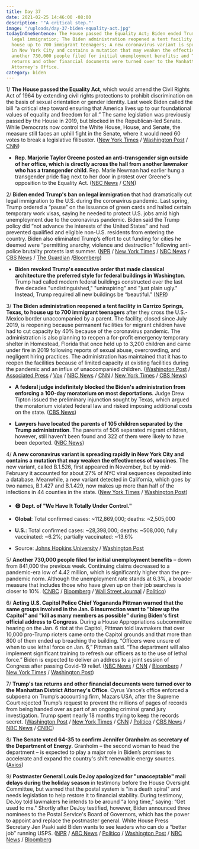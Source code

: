 ```yaml
---
title: Day 37
date: 2021-02-25 14:46:00 -08:00
description: '"A critical step."'
image: "/uploads/day-37-biden-equality-act.jpg"
todayInOneSentence: The House passed the Equality Act; Biden ended Trump's ban on
  legal immigration; The Biden administration reopened a tent facility in Texas to
  house up to 700 immigrant teenagers; A new coronavirus variant is spreading rapidly
  in New York City and contains a mutation that may weaken the effectiveness of vaccines;
  another 730,000 people filed for initial unemployment benefits; and Trump's tax
  returns and other financial documents were turned over to the Manhattan District
  Attorney's Office.
category: biden
---
```


1/ **The House passed the Equality Act**, which would amend the Civil Rights Act of 1964 by extending civil rights protections to prohibit discrimination on the basis of sexual orientation or gender identity. Last week Biden called the bill “a critical step toward ensuring that America lives up to our foundational values of equality and freedom for all.” The same legislation was previously passed by the House in 2019, but blocked in the Republican-led Senate. While Democrats now control the White House, House, and Senate, the measure still faces an uphill fight in the Senate, where it would need 60 votes to break a legislative filibuster. ([New York Times](https://www.nytimes.com/2021/02/25/us/politics/house-equality-act-gay-rights.html?action=click&module=Top%20Stories&pgtype=Homepage) / [Washington Post](https://www.washingtonpost.com/powerpost/congress-sexual-orientation-civil-rights-gender/2021/02/25/1351bea4-7779-11eb-8115-9ad5e9c02117_story.html) / [CNN](https://www.cnn.com/2021/02/25/politics/equality-act-passes-house/index.html))

* **Rep. Marjorie Taylor Greene posted an anti-transgender sign outside of her office, which is directly across the hall from another lawmaker who has a transgender child**. Rep. Marie Newman had earlier hung a transgender pride flag next to her door in protest over Greene's opposition to the Equality Act. ([NBC News](https://www.nbcnews.com/politics/congress/rep-marjorie-taylor-greene-hangs-sign-mocking-congressional-neighbor-s-n1258821) / [CNN](https://www.cnn.com/2021/02/25/politics/marjorie-taylor-greene-anti-transgender-sign/index.html))

2/ **Biden ended Trump's ban on legal immigration** that had dramatically cut legal immigration to the U.S. during the coronavirus pandemic. Last spring, Trump ordered a “pause” on the issuance of green cards and halted certain temporary work visas, saying he needed to protect U.S. jobs amid high unemployment due to the coronavirus pandemic. Biden said the Trump policy did “not advance the interests of the United States” and had prevented qualified and eligible non-U.S. residents from entering the country. Biden also eliminated Trump’s effort to cut funding for cities he deemed were “permitting anarchy, violence and destruction” following anti-police brutality protests last summer. ([NPR](https://www.npr.org/2021/02/24/971206197/biden-reopens-gateway-for-green-cards-work-visas-reversing-trump-covid-19-freeze) / [New York Times](https://www.nytimes.com/2021/02/24/us/politics/biden-immigration-trump.html) / [NBC News](https://www.nbcnews.com/politics/immigration/biden-lifts-trump-era-ban-blocking-legal-immigration-us-n1258817) / [CBS News](https://www.cbsnews.com/news/immigration-biden-revokes-trump-policy-limiting-green-cards-visas/) / [The Guardian](https://www.theguardian.com/us-news/2021/feb/24/joe-biden-reverses-executive-actions-donald-trump-legacy) /[Bloomberg](https://www.bloomberg.com/news/articles/2021-02-25/biden-revokes-trump-orders-on-financial-regulation-immigration?sref=MIBMEEoj))

* **Biden revoked Trump's executive order that made classical architecture the preferred style for federal buildings in Washington**. Trump had called modern federal buildings constructed over the last five decades "undistinguished," "uninspiring" and "just plain ugly." Instead, Trump required all new buildings be “beautiful.” ([NPR](https://www.npr.org/2021/02/25/971312635/president-biden-revokes-trumps-controversial-classical-architecture-order))

3/ **The Biden administration reopened a tent facility in Carrizo Springs, Texas, to house up to 700 immigrant teenagers** after they cross the U.S.-Mexico border unaccompanied by a parent. The facility, closed since July 2019, is reopening because permanent facilities for migrant children have had to cut capacity by 40% because of the coronavirus pandemic. The administration is also planning to reopen a for-profit emergency temporary shelter in Homestead, Florida that once held up to 3,200 children and came under fire in 2019 following reports of sexual abuse, overcrowding, and negligent hiring practices. The administration has maintained that it has to reopen the facilities because of limited capacity at existing facilities during the pandemic and an influx of unaccompanied children. ([Washington Post](https://www.washingtonpost.com/national/immigrant-children-camp-texas-biden/2021/02/22/05dfd58c-7533-11eb-8115-9ad5e9c02117_story.html) / [Associated Press](https://apnews.com/article/joe-biden-donald-trump-mexico-immigration-border-patrols-27bbee4c744840e093095396d587f53d) / [Vox](https://www.vox.com/policy-and-politics/22299135/biden-kids-cages-migrant-children-carrizo-homestead) / [NBC News](https://www.nbcnews.com/politics/immigration/uptick-minors-crossing-border-may-result-biden-administration-building-more-n1258746) / [CNN](https://www.cnn.com/2021/02/24/politics/immigration-biden-us-mexico-border/) / [New York Times](https://www.nytimes.com/2021/02/23/us/politics/biden-border-migrants.html) / [CBS News](https://www.cbsnews.com/news/u-s-shelters-for-migrant-children-near-maximum-capacity-as-border-crossings-increase/))

* **A federal judge indefinitely blocked the Biden's administration from enforcing a 100-day moratorium on most deportations**. Judge Drew Tipton issued the preliminary injunction sought by Texas, which argued the moratorium violated federal law and risked imposing additional costs on the state. ([CBS News](https://www.cbsnews.com/news/biden-deportation-moratorium-judge-bans-enforcement/))

* **Lawyers have located the parents of 105 children separated by the Trump administration**. The parents of 506 separated migrant children, however, still haven't been found and 322 of them were likely to have been deported. ([NBC News](https://www.nbcnews.com/politics/immigration/lawyers-have-found-parents-105-separated-migrant-children-past-month-n1258791))

4/ **A new coronavirus variant is spreading rapidly in New York City and contains a mutation that may weaken the effectiveness of vaccines**. The new variant, called B.1.526, first appeared in November, but by mid-February it accounted for about 27% of NYC viral sequences deposited into a database. Meanwhile, a new variant detected in California, which goes by two names, B.1.427 and B.1.429, now makes up more than half of the infections in 44 counties in the state. ([New York Times](https://www.nytimes.com/2021/02/24/health/coronavirus-variant-nyc.html) / [Washington Post](https://www.washingtonpost.com/health/california-covid-variant/2021/02/24/0fb75550-76a3-11eb-948d-19472e683521_story.html))

* #### 😷 Dept. of "We Have It Totally Under Control."

* **Global**: Total confirmed cases: \~112,869,000; deaths: \~2,505,000

* **U.S.**: Total confirmed cases: \~28,398,000; deaths: \~508,000; fully vaccinated: \~6.2%; partially vaccinated: \~13.6%

* Source: [Johns Hopkins University](https://coronavirus.jhu.edu/map.html) / [Washington Post](https://www.washingtonpost.com/graphics/2020/health/covid-vaccine-states-distribution-doses/)

5/ **Another 730,000 people filed for initial unemployment benefits** – down from 841,000 the previous week. Continuing claims decreased to a pandemic-era low of 4.42 million, which is significantly higher than the pre-pandemic norm. Although the unemployment rate stands at 6.3%, a broader measure that includes those who have given up on their job searches is closer to 10%. ([CNBC](https://www.cnbc.com/2021/02/25/weekly-jobless-claims.html) / [Bloomberg](https://www.bloomberg.com/news/articles/2021-02-25/u-s-jobless-claims-decline-by-more-than-forecast-last-week?sref=MIBMEEoj) / [Wall Street Journal](https://www.wsj.com/articles/weekly-jobless-claims-coronavirus-02-25-2021-11614205956?mod=hp_lead_pos2) / [Politico](https://www.politico.com/news/2021/02/25/jobless-claims-fall-layoffs-remain-high-471570))

6/ **Acting U.S. Capitol Police Chief Yogananda Pittman warned that the same groups involved in the Jan. 6 insurrection want to "blow up the Capitol" and "kill as many members as possible" during Biden's first official address to Congress**. During a House Appropriations subcommittee hearing on the Jan. 6 riot at the Capitol, Pittman told lawmakers that over 10,000 pro-Trump rioters came onto the Capitol grounds and that more than 800 of them ended up breaching the building. “Officers were unsure of when to use lethal force on Jan. 6,” Pittman said. “The department will also implement significant training to refresh our officers as to the use of lethal force.” Biden is expected to deliver an address to a joint session of Congress after passing Covid-19 relief. ([NBC News](https://www.nbcnews.com/politics/congress/capitol-law-enforcement-heads-detail-intelligence-failures-leading-jan-6-n1258829) / [CNN](https://www.cnn.com/2021/02/25/politics/us-capitol-attack-house-hearing-pittman-blodgett/index.html) / [Bloomberg](https://www.bloomberg.com/news/articles/2021-02-25/capitol-security-officials-grilled-on-response-to-mob-attack?srnd=politics-vp&sref=MIBMEEoj) / [New York Times](https://www.nytimes.com/live/2021/02/25/us/joe-biden-news/the-capitol-police-chief-will-testify-that-officers-were-unsure-of-when-to-use-lethal-force-during-the-riot) / [Washington Post](https://www.washingtonpost.com/politics/2021/02/25/joe-biden-live-updates/#link-SASQGWOOPVHTJBSYQPIR2KSASQ))

7/ **Trump's tax returns and other financial documents were turned over to the Manhattan District Attorney's Office**. Cyrus Vance’s office enforced a subpoena on Trump’s accounting firm, Mazars USA, after the Supreme Court rejected Trump’s request to prevent the millions of pages of records from being handed over as part of an ongoing criminal grand jury investigation. Trump spent nearly 18 months trying to keep the records secret. ([Washington Post](https://www.washingtonpost.com/national-security/trump-tax-returns-manhattan-district-attorney/2021/02/25/be61b6b4-7779-11eb-8115-9ad5e9c02117_story.html) / [New York Times](https://www.nytimes.com/2021/02/25/nyregion/trump-taxes-vance-supreme-court.html) / [CNN](https://www.cnn.com/2021/02/25/politics/trump-taxes-mazars-vance/index.html) / [Politico](https://www.politico.com/news/2021/02/25/manhattan-prosecutor-trump-tax-records-471585) / [CBS News](https://www.cbsnews.com/news/trump-tax-returns-manhattan-prosecutors/) / [NBC News](https://www.nbcnews.com/politics/donald-trump/manhattan-d-vance-possession-trump-s-taxes-n1258834) / [CNBC](https://www.cnbc.com/2021/02/25/trump-tax-returns-in-hands-of-manhattan-district-attorney.html))

8/ **The Senate voted 64-35 to confirm Jennifer Granholm as secretary of the Department of Energy**. Granholm – the second woman to head the department – is expected to play a major role in Biden’s promises to accelerate and expand the country's shift renewable energy sources. ([Axios](https://www.axios.com/jennifer-granholm-energy-secretary-e58c8208-1095-49ea-a6a8-a42c3c9bafbd.html))

9/ **Postmaster General Louis DeJoy apologized for "unacceptable" mail delays during the holiday season** in testimony before the House Oversight Committee, but warned that the postal system is "in a death spiral" and needs legislation to help restore it to financial stability. During testimony, DeJoy told lawmakers he intends to be around “a long time,” saying: “Get used to me." Shortly after DeJoy testified, however, Biden announced three nominees to the Postal Service's Board of Governors, which has the power to appoint and replace the postmaster general. White House Press Secretary Jen Psaki said Biden wants to see leaders who can do a “better job” running USPS. ([NPR](https://www.npr.org/2021/02/24/970504457/postmaster-general-dejoy-faces-questioning-about-mail-delays) / [ABC News](https://abcnews.go.com/Politics/postmaster-general-dejoy-apologizes-unacceptable-mail-delays-holidays/story?id=76088891) / [Politico](https://www.politico.com/news/2021/02/24/usps-dejoy-congress-471362) / [Washington Post](https://www.washingtonpost.com/business/2021/02/24/dejoy-hearing-usps-live-updates/#link-6CTKIUPGPZCRLKIPBL2ZQAFVO4) / [NBC News](https://www.nbcnews.com/news/us-news/biden-diversify-usps-board-cement-democrats-oversight-appointments-n1258767) / [Bloomberg](https://www.bloomberg.com/news/articles/2021-02-25/biden-wants-better-postal-service-leadership-psaki-says?srnd=premium&sref=MIBMEEoj)